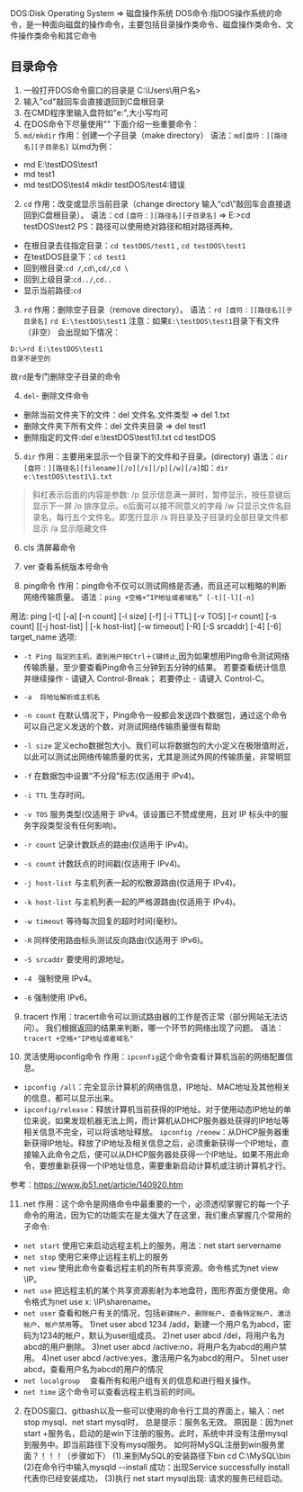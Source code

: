 DOS:Disk Operating System => 磁盘操作系统
DOS命令:指DOS操作系统的命令，是一种面向磁盘的操作命令，主要包括目录操作类命令、磁盘操作类命令、文件操作类命令和其它命令


## 目录命令
1. 一般打开DOS命令窗口的目录是 C:\Users\用户名>
2. 输入"cd\"敲回车会直接退回到C盘根目录
3. 在CMD程序里输入盘符如"e:",大小写均可
4. 在DOS命令下尽量使用"\"
下面介绍一些重要命令：
1. `md/mkdir`
作用：创建一个子目录（make directory）
语法：`md[盘符：][路径名][子目录名]`
以md为例：
- md  E:\testDOS\test1
- md test1
- md testDOS\test4
mkdir testDOS/test4:错误

2. `cd`
作用：改变或显示当前目录（change directory 输入“cd\”敲回车会直接退回到C盘根目录）。
语法：cd `[盘符：][路径名][子目录名]`  => E:\>cd testDOS\test2
PS：路径可以使用绝对路径和相对路径两种。
- 在根目录去往指定目录：`cd testDOS/test1` , `cd testDOS\test1`
- 在testDOS目录下：`cd test1`
- 回到根目录:`cd /`,`cd\`,`cd/`,`cd \`
- 回到上级目录:`cd../`,`cd..`
- 显示当前路径:`cd`  

3. `rd`
作用：删除空子目录（remove directory）。
语法：`rd [盘符：][路径名][子目录名]`
`rd E:\testDOS\test1`
注意：如果`E:\testDOS\test1`目录下有文件（非空）
会出现如下情况：
```
D:\>rd E:\testDOS\test1
目录不是空的
```
故`rd`是专门删除空子目录的命令

4. `del`- 删除文件命令
- 删除当前文件夹下的文件：del 文件名.文件类型 => del 1.txt
- 删除文件夹下所有文件：del 文件夹目录 => del test1
- 删除指定的文件:del  e:\testDOS\test1\1.txt
cd testDOS
5. `dir` 
作用：主要用来显示一个目录下的文件和子目录。(directory)
语法：`dir  [盘符：][路径名][filename][/o][/s][/p][/w][/a]`如：`dir e:\testDOS\test1\1.txt`
>斜杠表示后面的内容是参数:
/p 显示信息满一屏时，暂停显示，按任意键后显示下一屏
/o 排序显示。o后面可以接不同意义的字母
/w 只显示文件名目录名，每行五个文件名。即宽行显示
/s 将目录及子目录的全部目录文件都显示
/a 显示隐藏文件

6. cls 清屏幕命令
7. ver 查看系统版本号命令

8. ping命令
作用：ping命令不仅可以测试网络是否通，而且还可以粗略的判断网络传输质量。
语法：`ping +空格+“IP地址或者域名” [-t][-l][-n]`



用法: ping [-t] [-a] [-n count] [-l size] [-f] [-i TTL] [-v TOS] 
           [-r count] [-s count] [[-j host-list] | [-k host-list]
           [-w timeout] [-R] [-S srcaddr] [-4] [-6] target_name
选项:
- `-t Ping 指定的主机，直到用户按Ctrl＋C键终止`,因为如果想用Ping命令测试网络传输质量，至少要查看Ping命令三分钟到五分钟的结果。
    若要查看统计信息并继续操作 - 请键入 Control-Break；
    若要停止 - 请键入 Control-C。
- `-a  将地址解析成主机名`
- `-n count` 在默认情况下，Ping命令一般都会发送四个数据包，通过这个命令可以自己定义发送的个数，对测试网络传输质量很有帮助
- `-l size`  定义echo数据包大小。我们可以将数据包的大小定义在极限值附近，以此可以测试出网络传输质量的优劣，尤其是测试外网的传输质量，非常明显

- `-f`       在数据包中设置“不分段”标志(仅适用于 IPv4)。
- `-i TTL`     生存时间。
- `-v TOS`         服务类型(仅适用于 IPv4。该设置已不赞成使用，且对 IP 标头中的服务字段类型没有任何影响)。
- `-r count`       记录计数跃点的路由(仅适用于 IPv4)。
- `-s count`       计数跃点的时间戳(仅适用于 IPv4)。
- `-j host-list`   与主机列表一起的松散源路由(仅适用于 IPv4)。
- `-k host-list`   与主机列表一起的严格源路由(仅适用于 IPv4)。
- `-w timeout`     等待每次回复的超时时间(毫秒)。
- `-R`             同样使用路由标头测试反向路由(仅适用于 IPv6)。
- `-S srcaddr`     要使用的源地址。
- `-4 `            强制使用 IPv4。
- `-6`             强制使用 IPv6。

9. tracert
作用：tracert命令可以测试路由器的工作是否正常（部分网站无法访问）。
我们根据返回的结果来判断，哪一个环节的网络出现了问题。
语法：`tracert +空格+"IP地址或者域名"`


10. 灵活使用ipconfig命令
作用：`ipconfig`这个命令查看计算机当前的网络配置信息。
- `ipconfig /all`：完全显示计算机的网络信息，IP地址、MAC地址及其他相关的信息，都可以显示出来。
- `ipconfig/release`：释放计算机当前获得的IP地址。对于使用动态IP地址的单位来说，如果发现机器无法上网，而计算机从DHCP服务器处获得的IP地址等相关信息不完全，可以将该地址释放。
`ipconfig /renew`：从DHCP服务器重新获得IP地址。释放了IP地址及相关信息之后，必须重新获得一个IP地址，直接输入此命令之后，便可以从DHCP服务器处获得一个IP地址。如果不用此命令，要想重新获得一个IP地址信息，需要重新启动计算机或注销计算机才行。

参考：https://www.jb51.net/article/140920.htm

11. net
作用：这个命令是网络命令中最重要的一个，必须透彻掌握它的每一个子命令的用法，因为它的功能实在是太强大了在这里，我们重点掌握几个常用的子命令:
- `net start`
使用它来启动远程主机上的服务。用法：net start servername
- `net stop`
使用它来停止远程主机上的服务
- `net view`
使用此命令查看远程主机的所有共享资源。命令格式为net view \IP。
- `net use`
把远程主机的某个共享资源影射为本地盘符，图形界面方便使用。命令格式为net use x: \IP\sharename。
- `net user`
查看和帐户有关的情况，包括`新建帐户`、`删除帐户`、`查看特定帐户`、`激活帐户`、`帐户禁用`等。
1)net user abcd 1234 /add，新建一个用户名为abcd，密码为1234的帐户，默认为user组成员。
2)net user abcd /del，将用户名为abcd的用户删除。
3)net user abcd /active:no，将用户名为abcd的用户禁用。
4)net user abcd /active:yes，激活用户名为abcd的用户。
5)net user abcd，查看用户名为abcd的用户的情况
- `net localgroup`　
查看所有和用户组有关的信息和进行相关操作。
- `net time`
这个命令可以查看远程主机当前的时间。




2. 在DOS窗口、gitbash以及一些可以使用的命令行工具的界面上，输入：net stop mysql、net start mysql时，
总是提示：服务名无效。
原因是：因为net start +服务名，启动的是win下注册的服务。此时，系统中并没有注册mysql到服务中。即当前路径下没有mysql服务。
如何将MySQL注册到win服务里面？！！！（步骤如下）
(1).来到MySQL的安装路径下bin
cd C:\MySQL\bin
(2)在命令行中输入mysqld --install
成功：出现Service successfully install代表你已经安装成功，
(3)执行 net start mysql出现:
请求的服务已经启动。
